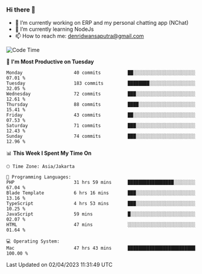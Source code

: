 ### Hi there 👋

- 🔭 I’m currently working on ERP and my personal chatting app (NChat)
- 🌱 I’m currently learning NodeJs
- 📫 How to reach me: denridwansaputra@gmail.com


<!--START_SECTION:waka-->
![Code Time](http://img.shields.io/badge/Code%20Time-2%2C897%20hrs%2058%20mins-blue)

📅 **I'm Most Productive on Tuesday** 

```text
Monday                   40 commits          ██░░░░░░░░░░░░░░░░░░░░░░░   07.01 % 
Tuesday                  183 commits         ████████░░░░░░░░░░░░░░░░░   32.05 % 
Wednesday                72 commits          ███░░░░░░░░░░░░░░░░░░░░░░   12.61 % 
Thursday                 88 commits          ████░░░░░░░░░░░░░░░░░░░░░   15.41 % 
Friday                   43 commits          ██░░░░░░░░░░░░░░░░░░░░░░░   07.53 % 
Saturday                 71 commits          ███░░░░░░░░░░░░░░░░░░░░░░   12.43 % 
Sunday                   74 commits          ███░░░░░░░░░░░░░░░░░░░░░░   12.96 % 
```


📊 **This Week I Spent My Time On** 

```text
🕑︎ Time Zone: Asia/Jakarta

💬 Programming Languages: 
PHP                      31 hrs 59 mins      █████████████████░░░░░░░░   67.04 % 
Blade Template           6 hrs 16 mins       ███░░░░░░░░░░░░░░░░░░░░░░   13.16 % 
TypeScript               4 hrs 53 mins       ███░░░░░░░░░░░░░░░░░░░░░░   10.25 % 
JavaScript               59 mins             █░░░░░░░░░░░░░░░░░░░░░░░░   02.07 % 
HTML                     47 mins             ░░░░░░░░░░░░░░░░░░░░░░░░░   01.64 % 

💻 Operating System: 
Mac                      47 hrs 43 mins      █████████████████████████   100.00 % 
```


 Last Updated on 02/04/2023 11:31:49 UTC
<!--END_SECTION:waka-->
